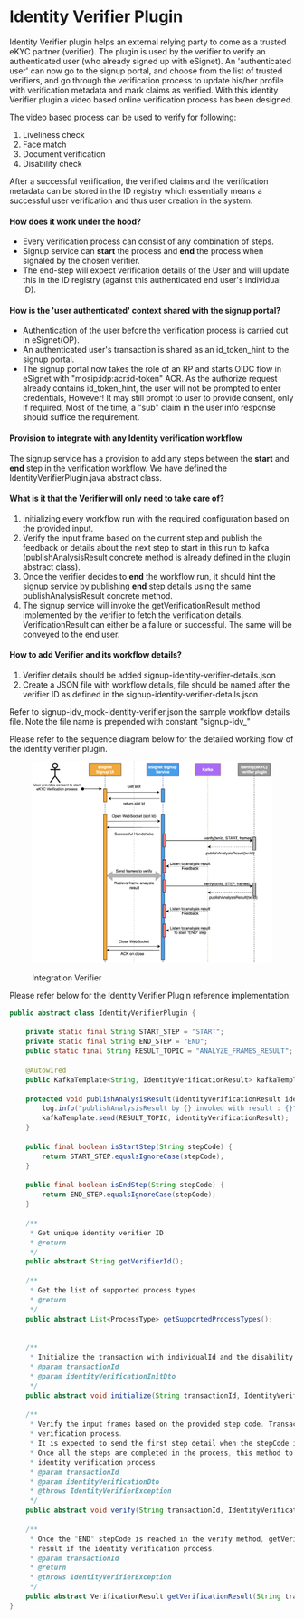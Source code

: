 # Identity Verifier Plugin

Identity Verifier plugin helps an external relying party to come as a trusted eKYC partner (verifier). The plugin is used by the verifier to verify an authenticated user (who already signed up with eSignet). An 'authenticated user' can now go to the signup portal, and choose from the list of trusted verifiers, and go through the verification process to update his/her profile with verification metadata and mark claims as verified. With this identity Verifier plugin a video based online verification process has been designed.

The video based process can be used to verify for following:

1. Liveliness check
2. Face match
3. Document verification
4. Disability check

After a successful verification, the verified claims and the verification metadata can be stored in the ID registry which essentially means a successful user verification and thus user creation in the system.

#### How does it work under the hood? <a href="#how-does-it-work-under-the-hood" id="how-does-it-work-under-the-hood"></a>

* Every verification process can consist of any combination of steps.
* Signup service can **start** the process and **end** the process when signaled by the chosen verifier.
* The end-step will expect verification details of the User and will update this in the ID registry (against this authenticated end user's individual ID).

#### How is the 'user authenticated' context shared with the signup portal? <a href="#how-is-the-user-authenticated-context-shared-with-the-signup-portal" id="how-is-the-user-authenticated-context-shared-with-the-signup-portal"></a>

* Authentication of the user before the verification process is carried out in eSignet(OP).
* An authenticated user's transaction is shared as an id\_token\_hint to the signup portal.
* The signup portal now takes the role of an RP and starts OIDC flow in eSignet with "mosip:idp:acr:id-token" ACR. As the authorize request already contains id\_token\_hint, the user will not be prompted to enter credentials, However! It may still prompt to user to provide consent, only if required, Most of the time, a "sub" claim in the user info response should suffice the requirement.

#### Provision to integrate with any Identity verification workflow <a href="#provision-to-integrate-with-any-identity-verification-workflow" id="provision-to-integrate-with-any-identity-verification-workflow"></a>

The signup service has a provision to add any steps between the **start** and **end** step in the verification workflow. We have defined the IdentityVerifierPlugin.java abstract class.

#### What is it that the Verifier will only need to take care of? <a href="#what-is-it-that-the-verifier-will-only-need-to-take-care-of" id="what-is-it-that-the-verifier-will-only-need-to-take-care-of"></a>

1. Initializing every workflow run with the required configuration based on the provided input.
2. Verify the input frame based on the current step and publish the feedback or details about the next step to start in this run to kafka (publishAnalysisResult concrete method is already defined in the plugin abstract class).
3. Once the verifier decides to **end** the workflow run, it should hint the signup service by publishing **end** step details using the same publishAnalysisResult concrete method.
4. The signup service will invoke the getVerificationResult method implemented by the verifier to fetch the verification details. VerificationResult can either be a failure or successful. The same will be conveyed to the end user.

#### How to add Verifier and its workflow details? <a href="#how-to-add-verifier-and-its-workflow-details" id="how-to-add-verifier-and-its-workflow-details"></a>

1. Verifier details should be added signup-identity-verifier-details.json
2. Create a JSON file with workflow details, file should be named after the verifier ID as defined in the signup-identity-verifier-details.json

Refer to signup-idv\_mock-identity-verifier.json the sample workflow details file. Note the file name is prepended with constant "signup-idv\_"

Please refer to the sequence diagram below for the detailed working flow of the identity verifier plugin.

<figure><img src="../../../.gitbook/assets/Integration_Verifier.png" alt=""><figcaption><p>Integration Verifier</p></figcaption></figure>

Please refer below for the Identity Verifier Plugin reference implementation:

```java
public abstract class IdentityVerifierPlugin {

    private static final String START_STEP = "START";
    private static final String END_STEP = "END";
    public static final String RESULT_TOPIC = "ANALYZE_FRAMES_RESULT";

    @Autowired
    public KafkaTemplate<String, IdentityVerificationResult> kafkaTemplate;

    protected void publishAnalysisResult(IdentityVerificationResult identityVerificationResult) {
        log.info("publishAnalysisResult by {} invoked with result : {}", identityVerificationResult.getVerifierId(), identityVerificationResult);
        kafkaTemplate.send(RESULT_TOPIC, identityVerificationResult);
    }

    public final boolean isStartStep(String stepCode) {
        return START_STEP.equalsIgnoreCase(stepCode);
    }

    public final boolean isEndStep(String stepCode) {
        return END_STEP.equalsIgnoreCase(stepCode);
    }

    /**
     * Get unique identity verifier ID
     * @return
     */
    public abstract String getVerifierId();

    /**
     * Get the list of supported process types
     * @return
     */
    public abstract List<ProcessType> getSupportedProcessTypes();


    /**
     * Initialize the transaction with individualId and the disability type (if any)
     * @param transactionId
     * @param identityVerificationInitDto
     */
    public abstract void initialize(String transactionId, IdentityVerificationInitDto identityVerificationInitDto);

    /**
     * Verify the input frames based on the provided step code. TransactionId should be used to maintain the state of the
     * verification process.
     * It is expected to send the first step detail when the stepCode is passed as "START".
     * Once all the steps are completed in the process, this method to return stepCode as "END" to mark the completion of
     * identity verification process.
     * @param transactionId
     * @param identityVerificationDto
     * @throws IdentityVerifierException
     */
    public abstract void verify(String transactionId, IdentityVerificationDto identityVerificationDto) throws IdentityVerifierException;

    /**
     * Once the "END" stepCode is reached in the verify method, getVerifiedResult method is invoked to fetch the final
     * result if the identity verification process.
     * @param transactionId
     * @return
     * @throws IdentityVerifierException
     */
    public abstract VerificationResult getVerificationResult(String transactionId) throws IdentityVerifierException;
}
```
